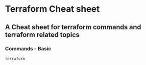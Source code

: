 # Terraform Cheat sheet
## A Cheat sheet for terraform commands and terraform related topics

### Commands - Basic

```bash
terraform
```

